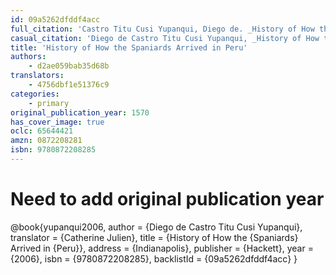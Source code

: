 ```yaml
---
id: 09a5262dfddf4acc
full_citation: 'Castro Titu Cusi Yupanqui, Diego de. _History of How the Spanairds Arrived in Peru_. Edited and translated by Catherine Julien. Indianapolis: Hackett, 2006 [1570].'
casual_citation: 'Diego de Castro Titu Cusi Yupanqui, _History of How the Spaniards Arrived in Peru_, translated with an introduction by Catherine Julien (2006 [1570]).'
title: 'History of How the Spaniards Arrived in Peru'
authors:
    - d2ae059bab35d68b
translators:
    - 4756dbf1e51376c9
categories:
    - primary
original_publication_year: 1570
has_cover_image: true
oclc: 65644421
amzn: 0872208281
isbn: 9780872208285
---
```

# Need to add original publication year
@book{yupanqui2006,
  author = {Diego de Castro Titu Cusi Yupanqui},
  translator = {Catherine Julien},
  title = {History of How the {Spaniards} Arrived in {Peru}},
  address = {Indianapolis},
  publisher = {Hackett},
  year = {2006},
  isbn = {9780872208285},
  backlistId = {09a5262dfddf4acc}
}
